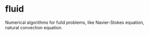 # fluid
Numerical algorithms for fuild problems, like Navier-Stokes equation, natural convection equation.
